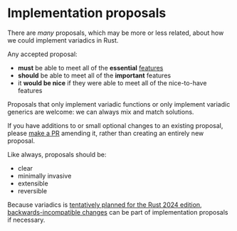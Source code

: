 # Implementation proposals

There are *many* proposals, which may be more or less related, about how we could implement variadics in Rust.

Any accepted proposal:

- **must** be able to meet all of the **essential** [features](../features.md)
- **should** be able to meet all of the **important** features
- it **would be nice** if they were able to meet all of the nice-to-have features

Proposals that only implement variadic functions or only implement variadic generics are welcome:
we can always mix and match solutions.

If you have additions to or small optional changes to an existing proposal, please [make a PR](https://github.com/alice-i-cecile/rust-variadics-background) amending it, rather than creating an entirely new proposal.

Like always, proposals should be:

- clear
- minimally invasive
- extensible
- reversible

Because variadics is [tentatively planned for the Rust 2024 edition](https://blog.rust-lang.org/inside-rust/2022/04/04/lang-roadmap-2024.html),
[backwards-incompatible changes](https://doc.rust-lang.org/edition-guide/editions/index.html) can be part of implementation proposals if necessary.
